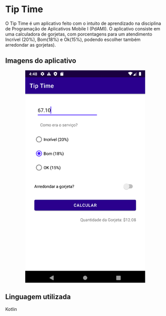 # Tip Time

O Tip Time é um aplicativo feito com o intuito de aprendizado na disciplina de Programação de Aplicativos Mobile I (PdAMI).
O aplicativo consiste em uma calculadora de gorjetas, com porcentagens para um atendimento Incrível (20%), Bom(18%) e Ok(15%), podendo escolher também arredondar as gorjetas).


## Imagens do aplicativo

<div align="center">
  <img src="./ImgReadme/Screenshot.png" alt="Imagem tela inicial"> 
</div>


## Linguagem utilizada

Kotlin

